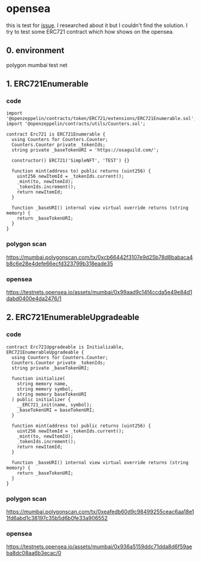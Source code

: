 # opensea

this is test for [issue](https://github.com/hackdays-io/mint-rally/issues/190). I researched about it but I couldn't find the solution. I try to test some ERC721 contract which how shows on the opensea.

## 0. environment

polygon mumbai test net

## 1. ERC721Enumerable

### code

```solidity
import '@openzeppelin/contracts/token/ERC721/extensions/ERC721Enumerable.sol';
import '@openzeppelin/contracts/utils/Counters.sol';

contract Erc721 is ERC721Enumerable {
  using Counters for Counters.Counter;
  Counters.Counter private _tokenIds;
  string private _baseTokenURI = 'https://osaguild.com/';

  constructor() ERC721('SimpleNFT', 'TEST') {}

  function mint(address to) public returns (uint256) {
    uint256 newItemId = _tokenIds.current();
    _mint(to, newItemId);
    _tokenIds.increment();
    return newItemId;
  }

  function _baseURI() internal view virtual override returns (string memory) {
    return _baseTokenURI;
  }
}

```

### polygon scan

https://mumbai.polygonscan.com/tx/0xcb66442f3107e9d25b78d8babaca4b8c6e28e4defe66ecfd323799b318eade35

### opensea

https://testnets.opensea.io/assets/mumbai/0x99aad9c14f4ccda5e49e84d1dabd0400e4da2476/1

## 2. ERC721EnumerableUpgradeable

### code

```solidity
contract Erc721Upgradeable is Initializable, ERC721EnumerableUpgradeable {
  using Counters for Counters.Counter;
  Counters.Counter private _tokenIds;
  string private _baseTokenURI;

  function initialize(
    string memory name,
    string memory symbol,
    string memory baseTokenURI
  ) public initializer {
    __ERC721_init(name, symbol);
    _baseTokenURI = baseTokenURI;
  }

  function mint(address to) public returns (uint256) {
    uint256 newItemId = _tokenIds.current();
    _mint(to, newItemId);
    _tokenIds.increment();
    return newItemId;
  }

  function _baseURI() internal view virtual override returns (string memory) {
    return _baseTokenURI;
  }
}

```

### polygon scan

https://mumbai.polygonscan.com/tx/0xeafedb60d9c98499255ceac6aa18e11fd6abd1c38197c35b5d6b0fe33a906552

### opensea

https://testnets.opensea.io/assets/mumbai/0x936a5159ddc71dda8d6f59aeba8dc08aa6b3ecac/0
